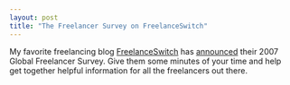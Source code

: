 ```yaml
---
layout: post
title: "The Freelancer Survey on FreelanceSwitch"
---
```

My favorite freelancing blog <a href="http://www.freelanceswitch.com/">FreelanceSwitch</a> has <a href="http://freelanceswitch.com/general/freelancers-unite-the-2007-global-freelancer-survey-is-here/">announced</a> their 2007 Global Freelancer Survey. Give them some minutes of your time and help get together helpful information for all the freelancers out there.